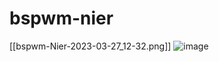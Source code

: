 # bspwm-nier

[[bspwm-Nier-2023-03-27_12-32.png]]
![image](https://github.com/EmmyVinte/bspwm-nier/bspwm-Nier-2023-03-27_12-32.png)
